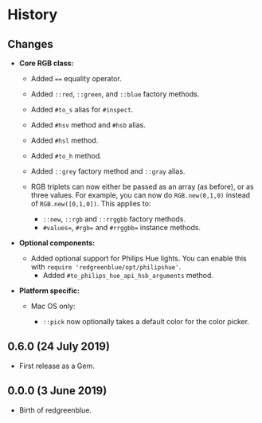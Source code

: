 # History

## Changes

 * __Core RGB class:__
 
    * Added `==` equality operator.
 
    * Added `::red`, `::green`, and `::blue` factory methods.

    * Added `#to_s` alias for `#inspect`.
 
    * Added `#hsv` method and `#hsb` alias.
 
    * Added `#hsl` method.

    * Added `#to_h` method.
 
    * Added `::grey` factory method and `::gray` alias.
 
    * RGB triplets can now either be passed as an array (as before), or as three values.
       For example, you can now do `RGB.new(0,1,0)` instead of `RGB.new([0,1,0])`.
       This applies to:
        * `::new`, `::rgb` and `::rrggbb` factory methods.
        * `#values=`, `#rgb=` and `#rrggbb=` instance methods.

 * __Optional components:__
    * Added optional support for Philips Hue lights. You can enable this with `require 'redgreenblue/opt/philipshue'`.
        * Added `#to_philips_hue_api_hsb_arguments` method.

 * __Platform specific:__
 
    * Mac OS only:

        * `::pick` now optionally takes a default color for the color picker.
 
## 0.6.0 (24 July 2019)

 * First release as a Gem.

## 0.0.0 (3 June 2019)

 * Birth of redgreenblue.